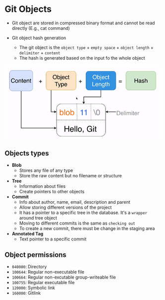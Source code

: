 # Git Objects

- Git object are stored in compressed binary format and cannot be read directly (E.g., cat command)

- Git object hash generation
  - The git object is the `object type` + `empty space` + `object length` + `delimiter` + `content`
  - The hash is generated based on the input fo the whole object

![Git Object](.images/git-object.png)

## Objects types

- **Blob**
  - Stores any file of any type
  - Store the raw content but no filename or structure
- **Tree**
  - Information about files
  - Create pointers to other objects
- **Commit**
  - Info about author, name, email, description and parent
  - Allow storing different versions of the project
  - It has a pointer to a specific tree in the database. It's a `wrapper` around tree object
  - Moving to different commits is the same as `checking out`
  - To create a new commit, there must be change in the staging area
- **Annotated Tag**
  - Text pointer to a specific commit

## Object permissions

- `040000`: Directory
- `100644`: Regular non-executable file
- `100664`: Regular non-excutable group-writeable file
- `100755`: Regular executable file
- `120000`: Symbolic link
- `160000`: Gitlink
